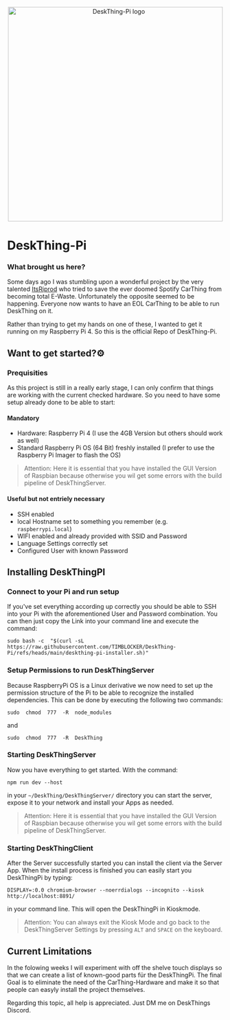 

<p align="center">
    <img width="500" src="https://github.com/TIMBLOCKER/DeskThing-Pi/blob/ac63a235907ffbdf23b503e45caf5946f0584b99/readme_images/deskthing-PI.png" alt="DeskThing-Pi logo">
</p>

# DeskThing-Pi 

### What brought us here?
Some days ago I was stumbling upon a wonderful project by the very talented [ItsRiprod](https://github.com/ItsRiprod) who tried to save the ever doomed Spotify CarThing from becoming total E-Waste. Unfortunately the opposite seemed to be happening. Everyone now wants to have an EOL CarThing to be able to run DeskThing on it.

Rather than trying to get my hands on one of these, I wanted to get it running on my Raspberry Pi 4. So this is the official Repo of DeskThing-Pi.

## Want to get started?⚙️
### Prequisities
As this project is still in a really early stage, I can only confirm that things are working with the current checked hardware. So you need to have some setup already done to be able to start:

#### Mandatory
 - Hardware: Raspberry Pi 4 (I use the 4GB  Version but others should work as well)
 - Standard Raspberry Pi OS (64 Bit) freshly installed (I prefer to use the Raspberry Pi Imager to flash the OS)
> Attention: Here it is essential that you have installed the GUI Version of Raspbian because otherwise you wil get some errors with the build pipeline of DeskThingServer.

#### Useful but not entriely necessary

 - SSH enabled
 - local Hostname set to something you remember (e.g. `raspberrypi.local`)
 - WIFI enabled and already provided with SSID and Password
 - Language Settings correctly set
 - Configured User with known Password

## Installing DeskThingPI
### Connect to your Pi and run setup
If you've set everything according up correctly you should be able to SSH into your Pi with the aforementioned User and Password combination. You can then just copy the Link into your command line and execute the command:

    sudo bash -c  "$(curl -sL https://raw.githubusercontent.com/TIMBLOCKER/DeskThing-Pi/refs/heads/main/deskthing-pi-installer.sh)"

### Setup Permissions to run DeskThingServer
Because RaspberryPi OS is a Linux derivative we now need to set up the permission structure of the Pi to be able to recognize the installed dependencies. This can be done by executing the following two commands:

    sudo  chmod  777  -R  node_modules
and

    sudo  chmod  777  -R  DeskThing

### Starting DeskThingServer

Now you have everything to get started. With the command: 

    npm run dev --host

 in your ``~/DeskThing/DeskThingServer/`` directory you can start the server, expose it to your network and install your Apps as needed.

> Attention: Here it is essential that you have installed the GUI Version of Raspbian because otherwise you wil get some errors with the build pipeline of DeskThingServer. 

### Starting DeskThingClient
After the Server successfully started you can install the client via the Server App. When the install process is finished you can easily start you DeskThingPi by typing:

    DISPLAY=:0.0 chromium-browser --noerrdialogs --incognito --kiosk http://localhost:8891/

 in your command line. This will open the DeskThingPi in Kioskmode.

> Attention: You can always exit the Kiosk Mode and go back to the DeskThingServer Settings by pressing ``ALT`` and ``SPACE`` on the keyboard.

## Current Limitations 
In the folowing weeks I will experiment with off the shelve touch displays so that we can create a list of known-good parts für the DeskThingPi. The final Goal is to eliminate the need of the CarThing-Hardware and make it so that people can easyly install the project themselves.

Regarding this topic, all help is appreciated. Just DM me on DeskThings Discord.

